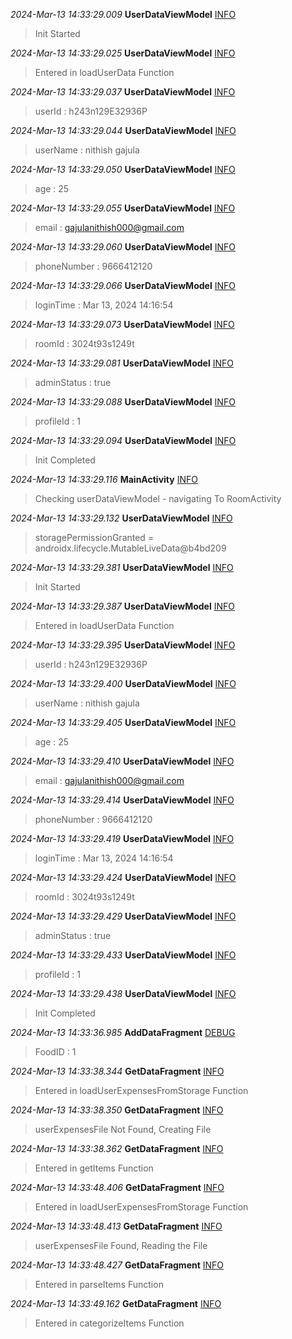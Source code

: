 
*2024-Mar-13 14:33:29.009*	**UserDataViewModel**	[INFO](#) 
> Init Started 



*2024-Mar-13 14:33:29.025*	**UserDataViewModel**	[INFO](#) 
> Entered in loadUserData Function 



*2024-Mar-13 14:33:29.037*	**UserDataViewModel**	[INFO](#) 
> userId :  h243n129E32936P 



*2024-Mar-13 14:33:29.044*	**UserDataViewModel**	[INFO](#) 
> userName :  nithish gajula 



*2024-Mar-13 14:33:29.050*	**UserDataViewModel**	[INFO](#) 
> age :  25 



*2024-Mar-13 14:33:29.055*	**UserDataViewModel**	[INFO](#) 
> email :  gajulanithish000@gmail.com 



*2024-Mar-13 14:33:29.060*	**UserDataViewModel**	[INFO](#) 
> phoneNumber :  9666412120 



*2024-Mar-13 14:33:29.066*	**UserDataViewModel**	[INFO](#) 
> loginTime :  Mar 13, 2024 14:16:54 



*2024-Mar-13 14:33:29.073*	**UserDataViewModel**	[INFO](#) 
> roomId :  3024t93s1249t 



*2024-Mar-13 14:33:29.081*	**UserDataViewModel**	[INFO](#) 
> adminStatus :  true 



*2024-Mar-13 14:33:29.088*	**UserDataViewModel**	[INFO](#) 
> profileId :  1 



*2024-Mar-13 14:33:29.094*	**UserDataViewModel**	[INFO](#) 
> Init Completed 



*2024-Mar-13 14:33:29.116*	**MainActivity**	[INFO](#) 
> Checking userDataViewModel - navigating To RoomActivity  



*2024-Mar-13 14:33:29.132*	**UserDataViewModel**	[INFO](#) 
> storagePermissionGranted = androidx.lifecycle.MutableLiveData@b4bd209 



*2024-Mar-13 14:33:29.381*	**UserDataViewModel**	[INFO](#) 
> Init Started 



*2024-Mar-13 14:33:29.387*	**UserDataViewModel**	[INFO](#) 
> Entered in loadUserData Function 



*2024-Mar-13 14:33:29.395*	**UserDataViewModel**	[INFO](#) 
> userId :  h243n129E32936P 



*2024-Mar-13 14:33:29.400*	**UserDataViewModel**	[INFO](#) 
> userName :  nithish gajula 



*2024-Mar-13 14:33:29.405*	**UserDataViewModel**	[INFO](#) 
> age :  25 



*2024-Mar-13 14:33:29.410*	**UserDataViewModel**	[INFO](#) 
> email :  gajulanithish000@gmail.com 



*2024-Mar-13 14:33:29.414*	**UserDataViewModel**	[INFO](#) 
> phoneNumber :  9666412120 



*2024-Mar-13 14:33:29.419*	**UserDataViewModel**	[INFO](#) 
> loginTime :  Mar 13, 2024 14:16:54 



*2024-Mar-13 14:33:29.424*	**UserDataViewModel**	[INFO](#) 
> roomId :  3024t93s1249t 



*2024-Mar-13 14:33:29.429*	**UserDataViewModel**	[INFO](#) 
> adminStatus :  true 



*2024-Mar-13 14:33:29.433*	**UserDataViewModel**	[INFO](#) 
> profileId :  1 



*2024-Mar-13 14:33:29.438*	**UserDataViewModel**	[INFO](#) 
> Init Completed 



*2024-Mar-13 14:33:36.985*	**AddDataFragment**	[DEBUG](#) 
> FoodID : 1 



*2024-Mar-13 14:33:38.344*	**GetDataFragment**	[INFO](#) 
> Entered in loadUserExpensesFromStorage Function  



*2024-Mar-13 14:33:38.350*	**GetDataFragment**	[INFO](#) 
> userExpensesFile Not Found, Creating File 



*2024-Mar-13 14:33:38.362*	**GetDataFragment**	[INFO](#) 
> Entered in getItems Function 



*2024-Mar-13 14:33:48.406*	**GetDataFragment**	[INFO](#) 
> Entered in loadUserExpensesFromStorage Function  



*2024-Mar-13 14:33:48.413*	**GetDataFragment**	[INFO](#) 
> userExpensesFile Found, Reading the File 



*2024-Mar-13 14:33:48.427*	**GetDataFragment**	[INFO](#) 
> Entered in parseItems Function 



*2024-Mar-13 14:33:49.162*	**GetDataFragment**	[INFO](#) 
> Entered in categorizeItems Function 


